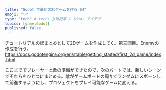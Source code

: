 ```yaml
---
title: "Godot で最初の2Dゲームを作る 04"
emoji: "✨"
type: "tech" # tech: 技術記事 / idea: アイデア
topics: [game,Godot]
published: false
---
```

チュートリアルの総まとめとして2Dゲームを作成してく。第三回目。Enemyの作成を行う。
https://docs.godotengine.org/en/stable/getting_started/first_2d_game/index.html

ここまででプレーヤーと敵の準備ができたので、次のパートでは、新しいシーンでそれらをひとつにまとめる。敵がゲームボードの周りでランダムにスポーンして前進するようにし、プロジェクトをプレイ可能なゲームに変える。


